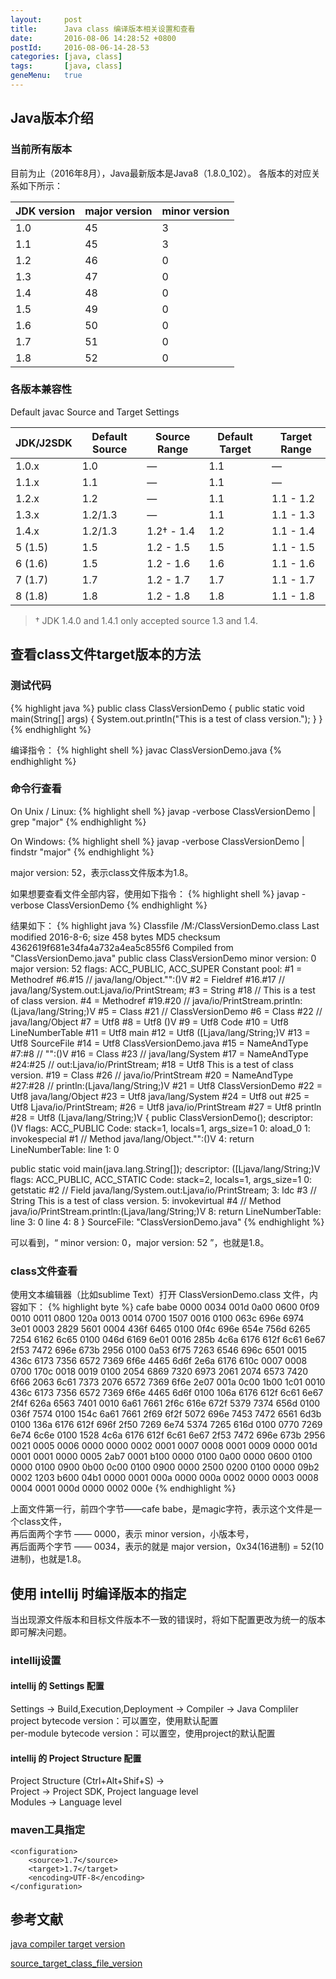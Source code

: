 ```yaml
---
layout:     post
title:      Java class 编译版本相关设置和查看
date:       2016-08-06 14:28:52 +0800
postId:     2016-08-06-14-28-53
categories: [java, class]
tags:       [java, class]
geneMenu:   true
---
```


## Java版本介绍

### 当前所有版本
目前为止（2016年8月），Java最新版本是Java8（1.8.0_102）。
各版本的对应关系如下所示：

JDK version| major version | minor version
---|---|---
1.0 | 45 | 3
1.1 | 45 | 3
1.2 | 46 | 0
1.3 | 47 | 0
1.4 | 48 | 0
1.5 | 49 | 0
1.6 | 50 | 0
1.7 | 51 | 0
1.8 | 52 | 0



### 各版本兼容性

Default javac Source and Target Settings

JDK/J2SDK|Default Source|Source Range|Default Target|Target Range
---|---|---|---|---
1.0.x	| 1.0	    | —	        | 1.1	| —
1.1.x	| 1.1	    | —	        | 1.1	| —
1.2.x	| 1.2	    | —	        | 1.1	| 1.1 - 1.2
1.3.x	| 1.2/1.3	| —	        | 1.1	| 1.1 - 1.3
1.4.x	| 1.2/1.3	| 1.2† - 1.4| 1.2	| 1.1 - 1.4
5 (1.5)	| 1.5	    | 1.2 - 1.5	| 1.5	| 1.1 - 1.5
6 (1.6)	| 1.5	    | 1.2 - 1.6	| 1.6	| 1.1 - 1.6
7 (1.7)	| 1.7	    | 1.2 - 1.7	| 1.7	| 1.1 - 1.7
8 (1.8)	| 1.8	    | 1.2 - 1.8	| 1.8	| 1.1 - 1.8

> † JDK 1.4.0 and 1.4.1 only accepted source 1.3 and 1.4.


## 查看class文件target版本的方法

### 测试代码
{% highlight java %}
public class ClassVersionDemo {
  public static void main(String[] args) {
    System.out.println("This is a test of class version.");
  }
}
{% endhighlight %}

编译指令：
{% highlight shell %}
javac ClassVersionDemo.java
{% endhighlight %}

### 命令行查看

On Unix / Linux:
{% highlight shell %}
javap -verbose ClassVersionDemo | grep "major"
{% endhighlight %}

On Windows:
{% highlight shell %}
javap -verbose ClassVersionDemo | findstr "major"
{% endhighlight %}

major version: 52，表示class文件版本为1.8。

如果想要查看文件全部内容，使用如下指令：
{% highlight shell %}
javap -verbose ClassVersionDemo
{% endhighlight %}

结果如下：
{% highlight java %}
Classfile /M:/ClassVersionDemo.class
  Last modified 2016-8-6; size 458 bytes
  MD5 checksum 4362619f681e34fa4a732a4ea5c855f6
  Compiled from "ClassVersionDemo.java"
public class ClassVersionDemo
  minor version: 0
  major version: 52
  flags: ACC_PUBLIC, ACC_SUPER
Constant pool:
   #1 = Methodref          #6.#15         // java/lang/Object."<init>":()V
   #2 = Fieldref           #16.#17        // java/lang/System.out:Ljava/io/PrintStream;
   #3 = String             #18            // This is a test of class version.
   #4 = Methodref          #19.#20        // java/io/PrintStream.println:(Ljava/lang/String;)V
   #5 = Class              #21            // ClassVersionDemo
   #6 = Class              #22            // java/lang/Object
   #7 = Utf8               <init>
   #8 = Utf8               ()V
   #9 = Utf8               Code
  #10 = Utf8               LineNumberTable
  #11 = Utf8               main
  #12 = Utf8               ([Ljava/lang/String;)V
  #13 = Utf8               SourceFile
  #14 = Utf8               ClassVersionDemo.java
  #15 = NameAndType        #7:#8          // "<init>":()V
  #16 = Class              #23            // java/lang/System
  #17 = NameAndType        #24:#25        // out:Ljava/io/PrintStream;
  #18 = Utf8               This is a test of class version.
  #19 = Class              #26            // java/io/PrintStream
  #20 = NameAndType        #27:#28        // println:(Ljava/lang/String;)V
  #21 = Utf8               ClassVersionDemo
  #22 = Utf8               java/lang/Object
  #23 = Utf8               java/lang/System
  #24 = Utf8               out
  #25 = Utf8               Ljava/io/PrintStream;
  #26 = Utf8               java/io/PrintStream
  #27 = Utf8               println
  #28 = Utf8               (Ljava/lang/String;)V
{
  public ClassVersionDemo();
    descriptor: ()V
    flags: ACC_PUBLIC
    Code:
      stack=1, locals=1, args_size=1
         0: aload_0
         1: invokespecial #1                  // Method java/lang/Object."<init>":()V
         4: return
      LineNumberTable:
        line 1: 0

  public static void main(java.lang.String[]);
    descriptor: ([Ljava/lang/String;)V
    flags: ACC_PUBLIC, ACC_STATIC
    Code:
      stack=2, locals=1, args_size=1
         0: getstatic     #2                  // Field java/lang/System.out:Ljava/io/PrintStream;
         3: ldc           #3                  // String This is a test of class version.
         5: invokevirtual #4                  // Method java/io/PrintStream.println:(Ljava/lang/String;)V
         8: return
      LineNumberTable:
        line 3: 0
        line 4: 8
}
SourceFile: "ClassVersionDemo.java"
{% endhighlight %}

可以看到，“ minor version: 0，major version: 52 ”，也就是1.8。


### class文件查看
使用文本编辑器（比如sublime Text）打开 ClassVersionDemo.class 文件，内容如下：
{% highlight byte %}
cafe babe 0000 0034 001d 0a00 0600 0f09
0010 0011 0800 120a 0013 0014 0700 1507
0016 0100 063c 696e 6974 3e01 0003 2829
5601 0004 436f 6465 0100 0f4c 696e 654e
756d 6265 7254 6162 6c65 0100 046d 6169
6e01 0016 285b 4c6a 6176 612f 6c61 6e67
2f53 7472 696e 673b 2956 0100 0a53 6f75
7263 6546 696c 6501 0015 436c 6173 7356
6572 7369 6f6e 4465 6d6f 2e6a 6176 610c
0007 0008 0700 170c 0018 0019 0100 2054
6869 7320 6973 2061 2074 6573 7420 6f66
2063 6c61 7373 2076 6572 7369 6f6e 2e07
001a 0c00 1b00 1c01 0010 436c 6173 7356
6572 7369 6f6e 4465 6d6f 0100 106a 6176
612f 6c61 6e67 2f4f 626a 6563 7401 0010
6a61 7661 2f6c 616e 672f 5379 7374 656d
0100 036f 7574 0100 154c 6a61 7661 2f69
6f2f 5072 696e 7453 7472 6561 6d3b 0100
136a 6176 612f 696f 2f50 7269 6e74 5374
7265 616d 0100 0770 7269 6e74 6c6e 0100
1528 4c6a 6176 612f 6c61 6e67 2f53 7472
696e 673b 2956 0021 0005 0006 0000 0000
0002 0001 0007 0008 0001 0009 0000 001d
0001 0001 0000 0005 2ab7 0001 b100 0000
0100 0a00 0000 0600 0100 0000 0100 0900
0b00 0c00 0100 0900 0000 2500 0200 0100
0000 09b2 0002 1203 b600 04b1 0000 0001
000a 0000 000a 0002 0000 0003 0008 0004
0001 000d 0000 0002 000e 
{% endhighlight %}

上面文件第一行，前四个字节——cafe babe，是magic字符，表示这个文件是一个class文件，  
再后面两个字节 —— 0000，表示 minor version，小版本号，  
再后面两个字节 —— 0034，表示的就是 major version，0x34(16进制) = 52(10进制)，也就是1.8。

## 使用 intellij 时编译版本的指定
当出现源文件版本和目标文件版本不一致的错误时，将如下配置更改为统一的版本即可解决问题。

### intellij设置  

#### intellij 的 Settings 配置  
Settings -> Build,Execution,Deployment -> Compiler -> Java Compliler  
project bytecode version：可以置空，使用默认配置  
per-module bytecode version：可以置空，使用project的默认配置  

#### intellij 的 Project Structure 配置  
Project Structure (Ctrl+Alt+Shif+S) ->   
Project -> Project SDK, Project language level  
Modules -> Language level  

### maven工具指定
    <configuration>
        <source>1.7</source>
        <target>1.7</target>
        <encoding>UTF-8</encoding>
    </configuration>



## 参考文献

[java compiler target version](http://javapapers.com/core-java/how-to-find-java-the-compiler-target-version-from-a-java-class-file)

[source_target_class_file_version](https://blogs.oracle.com/darcy/entry/source_target_class_file_version)

